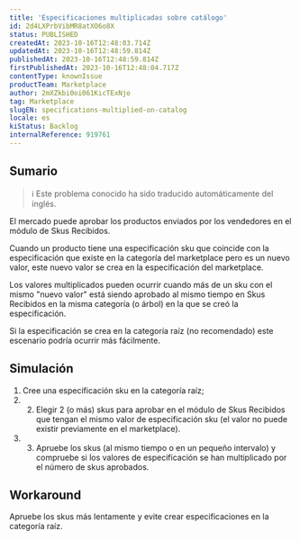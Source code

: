 ```yaml
---
title: 'Especificaciones multiplicadas sobre catálogo'
id: 2d4LXPrbVibMR8atXO6o8X
status: PUBLISHED
createdAt: 2023-10-16T12:48:03.714Z
updatedAt: 2023-10-16T12:48:59.814Z
publishedAt: 2023-10-16T12:48:59.814Z
firstPublishedAt: 2023-10-16T12:48:04.717Z
contentType: knownIssue
productTeam: Marketplace
author: 2mXZkbi0oi061KicTExNjo
tag: Marketplace
slugEN: specifications-multiplied-on-catalog
locale: es
kiStatus: Backlog
internalReference: 919761
---
```


## Sumario

>ℹ️ Este problema conocido ha sido traducido automáticamente del inglés.


El mercado puede aprobar los productos enviados por los vendedores en el módulo de Skus Recibidos.

Cuando un producto tiene una especificación sku que coincide con la especificación que existe en la categoría del marketplace pero es un nuevo valor, este nuevo valor se crea en la especificación del marketplace.

Los valores multiplicados pueden ocurrir cuando más de un sku con el mismo "nuevo valor" está siendo aprobado al mismo tiempo en Skus Recibidos en la misma categoría (o árbol) en la que se creó la especificación.

Si la especificación se crea en la categoría raíz (no recomendado) este escenario podría ocurrir más fácilmente.



## Simulación



1. Cree una especificación sku en la categoría raíz;
2. 2. Elegir 2 (o más) skus para aprobar en el módulo de Skus Recibidos que tengan el mismo valor de especificación sku (el valor no puede existir previamente en el marketplace).
3. 3. Apruebe los skus (al mismo tiempo o en un pequeño intervalo) y compruebe si los valores de especificación se han multiplicado por el número de skus aprobados.



## Workaround


Apruebe los skus más lentamente y evite crear especificaciones en la categoría raíz.





